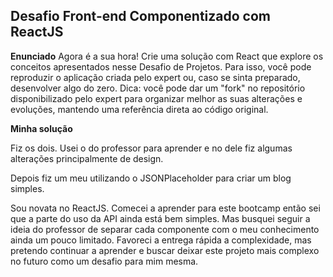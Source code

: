 ## Desafio Front-end Componentizado com ReactJS

**Enunciado**
Agora é a sua hora! Crie uma solução com React que explore os conceitos apresentados nesse Desafio de Projetos. Para isso, você pode reproduzir o aplicação criada pelo expert ou, caso se sinta preparado, desenvolver algo do zero. Dica: você pode dar um "fork" no repositório disponibilizado pelo expert para organizar melhor as suas alterações e evoluções, mantendo uma referência direta ao código original.

**Minha solução**

Fiz os dois. Usei o do professor para aprender e no dele fiz algumas alterações principalmente de design.

Depois fiz um meu utilizando o JSONPlaceholder para criar um blog simples. 

Sou novata no ReactJS. Comecei a aprender para este bootcamp então sei que a parte do uso da API ainda está bem simples. Mas busquei seguir a ideia do professor de separar cada componente com o meu conhecimento ainda um pouco limitado. Favoreci a entrega rápida a complexidade, mas pretendo continuar a aprender e buscar deixar este projeto mais complexo no futuro como um desafio para mim mesma.


